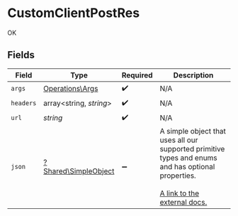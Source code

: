 # CustomClientPostRes

OK


## Fields

| Field                                                                                                                                                          | Type                                                                                                                                                           | Required                                                                                                                                                       | Description                                                                                                                                                    |
| -------------------------------------------------------------------------------------------------------------------------------------------------------------- | -------------------------------------------------------------------------------------------------------------------------------------------------------------- | -------------------------------------------------------------------------------------------------------------------------------------------------------------- | -------------------------------------------------------------------------------------------------------------------------------------------------------------- |
| `args`                                                                                                                                                         | [Operations\Args](../../Models/Operations/Args.md)                                                                                                             | :heavy_check_mark:                                                                                                                                             | N/A                                                                                                                                                            |
| `headers`                                                                                                                                                      | array<string, *string*>                                                                                                                                        | :heavy_check_mark:                                                                                                                                             | N/A                                                                                                                                                            |
| `url`                                                                                                                                                          | *string*                                                                                                                                                       | :heavy_check_mark:                                                                                                                                             | N/A                                                                                                                                                            |
| `json`                                                                                                                                                         | [?Shared\SimpleObject](../../Models/Shared/SimpleObject.md)                                                                                                    | :heavy_minus_sign:                                                                                                                                             | A simple object that uses all our supported primitive types and enums and has optional properties.<br/><br/>[A link to the external docs.](https://speakeasy.com/docs) |